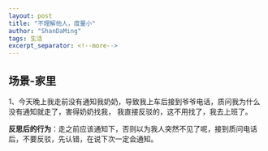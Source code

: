 ```yaml
---
layout: post
title: "不理解他人，度量小"
author: "ShanDaMing"
tags: 生活
excerpt_separator: <!--more-->
---
```


## 场景-家里
1、今天晚上我走前没有通知我奶奶，导致我上车后接到爷爷电话，质问我为什么没有通知就走了，害得奶奶找我，<!--more--> 我直接反驳的，这不用找了，我去上班了。

**反思后的行为**：走之前应该通知下，否则以为我人突然不见了呢，接到质问电话后，不要反驳，先认错，在说下次一定会通知。
